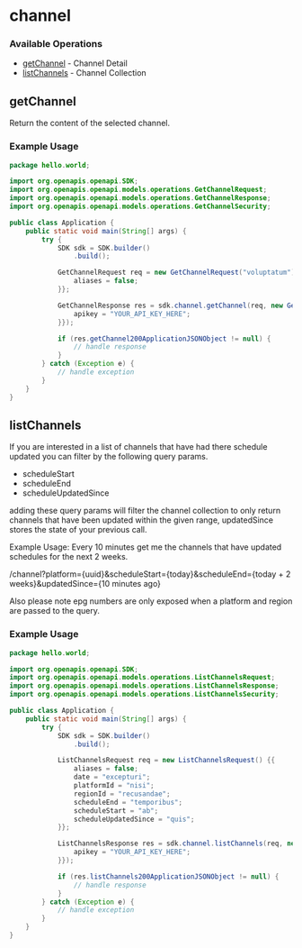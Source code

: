 # channel

### Available Operations

* [getChannel](#getchannel) - Channel Detail
* [listChannels](#listchannels) - Channel Collection

## getChannel

Return the content of the selected channel.

### Example Usage

```java
package hello.world;

import org.openapis.openapi.SDK;
import org.openapis.openapi.models.operations.GetChannelRequest;
import org.openapis.openapi.models.operations.GetChannelResponse;
import org.openapis.openapi.models.operations.GetChannelSecurity;

public class Application {
    public static void main(String[] args) {
        try {
            SDK sdk = SDK.builder()
                .build();

            GetChannelRequest req = new GetChannelRequest("voluptatum") {{
                aliases = false;
            }};            

            GetChannelResponse res = sdk.channel.getChannel(req, new GetChannelSecurity("iusto") {{
                apikey = "YOUR_API_KEY_HERE";
            }});

            if (res.getChannel200ApplicationJSONObject != null) {
                // handle response
            }
        } catch (Exception e) {
            // handle exception
        }
    }
}
```

## listChannels

If you are interested in a list of channels that have had there schedule updated you can filter by the following query params.
 - scheduleStart
 - scheduleEnd
 - scheduleUpdatedSince

adding these query params will filter the channel collection to only return channels that have been updated within the given range, updatedSince stores the state of your previous call.

Example Usage: Every 10 minutes get me the channels that have updated schedules for the next 2 weeks.

/channel?platform={uuid}&scheduleStart={today}&scheduleEnd={today + 2 weeks}&updatedSince={10 minutes ago}

Also please note epg numbers are only exposed when a platform and region are passed to the query.

### Example Usage

```java
package hello.world;

import org.openapis.openapi.SDK;
import org.openapis.openapi.models.operations.ListChannelsRequest;
import org.openapis.openapi.models.operations.ListChannelsResponse;
import org.openapis.openapi.models.operations.ListChannelsSecurity;

public class Application {
    public static void main(String[] args) {
        try {
            SDK sdk = SDK.builder()
                .build();

            ListChannelsRequest req = new ListChannelsRequest() {{
                aliases = false;
                date = "excepturi";
                platformId = "nisi";
                regionId = "recusandae";
                scheduleEnd = "temporibus";
                scheduleStart = "ab";
                scheduleUpdatedSince = "quis";
            }};            

            ListChannelsResponse res = sdk.channel.listChannels(req, new ListChannelsSecurity("veritatis") {{
                apikey = "YOUR_API_KEY_HERE";
            }});

            if (res.listChannels200ApplicationJSONObject != null) {
                // handle response
            }
        } catch (Exception e) {
            // handle exception
        }
    }
}
```
